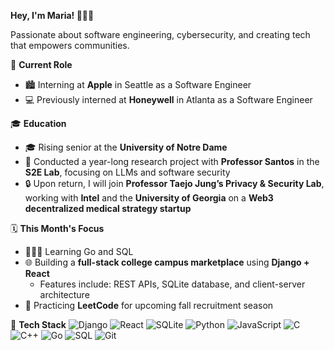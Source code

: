 **Hey, I'm Maria! 👩🏻‍💻**

Passionate about software engineering, cybersecurity, and creating tech that empowers communities.


🔨 **Current Role**
- 🏙️ Interning at **Apple** in Seattle as a Software Engineer
- 💻 Previously interned at **Honeywell** in Atlanta as a Software Engineer


🎓 **Education**
- 🎓 Rising senior at the **University of Notre Dame**
- 🧪 Conducted a year-long research project with **Professor Santos** in the **S2E Lab**, focusing on LLMs and software security
- 🔒 Upon return, I will join **Professor Taejo Jung’s Privacy & Security Lab**, working with **Intel** and the **University of Georgia** on a **Web3 decentralized medical strategy startup**


🗓️ **This Month's Focus**
- 👩🏻‍💻 Learning Go and SQL
- 🌐 Building a **full-stack college campus marketplace** using **Django + React**  
  - Features include: REST APIs, SQLite database, and client-server architecture
- 🧠 Practicing **LeetCode** for upcoming fall recruitment season


🚀 **Tech Stack**
![Django](https://img.shields.io/badge/Backend-Django-092E20?logo=django&logoColor=white)
![React](https://img.shields.io/badge/Frontend-React-61DAFB?logo=react&logoColor=white)
![SQLite](https://img.shields.io/badge/Database-SQLite-003B57?logo=sqlite&logoColor=white)
![Python](https://img.shields.io/badge/Language-Python-3776AB?logo=python&logoColor=white)
![JavaScript](https://img.shields.io/badge/Language-JavaScript-F7DF1E?logo=javascript&logoColor=black)
![C](https://img.shields.io/badge/Language-C-A8B9CC?logo=c&logoColor=white)
![C++](https://img.shields.io/badge/Language-C++-00599C?logo=cpp&logoColor=white)
![Go](https://img.shields.io/badge/Language-Go-00ADD8?logo=go&logoColor=white)
![SQL](https://img.shields.io/badge/Query-SQL-4479A1?logo=mysql&logoColor=white)
![Git](https://img.shields.io/badge/Tool-Git-F05032?logo=git&logoColor=white)



